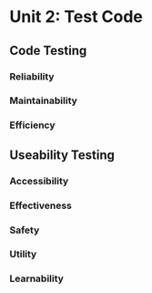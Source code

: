 # Unit 2: Test Code

## Code Testing

### Reliability


### Maintainability


### Efficiency


## Useability Testing

### Accessibility


### Effectiveness


### Safety


### Utility


### Learnability

